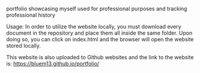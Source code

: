 portfolio showcasing myself
used for professional purposes and tracking professional history

Usage: 
In order to utilize the website locally, you must download every document in the repository and place them all inside the same folder. 
Upon doing so, you can click on index.html and the browser will open the website stored locally.

This website is also uploaded to Github websites and the link to the website is:
https://bluem13.github.io/portfolio/